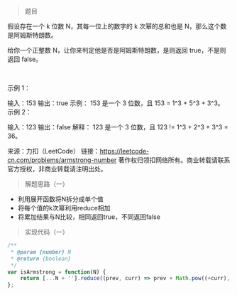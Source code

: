 > 题目

假设存在一个 k 位数 N，其每一位上的数字的 k 次幂的总和也是 N，那么这个数是阿姆斯特朗数。

给你一个正整数 N，让你来判定他是否是阿姆斯特朗数，是则返回 true，不是则返回 false。

 

示例 1：

输入：153
输出：true
示例： 
153 是一个 3 位数，且 153 = 1^3 + 5^3 + 3^3。
示例 2：

输入：123
输出：false
解释： 
123 是一个 3 位数，且 123 != 1^3 + 2^3 + 3^3 = 36。

来源：力扣（LeetCode）
链接：https://leetcode-cn.com/problems/armstrong-number
著作权归领扣网络所有。商业转载请联系官方授权，非商业转载请注明出处。

> 解题思路（一）

* 利用展开函数将N拆分成单个值
* 将每个值的k次幂利用reduce相加
* 将累加结果与N比较，相同返回true，不同返回false

> 实现代码（一）

```javascript
/**
 * @param {number} N
 * @return {boolean}
 */
var isArmstrong = function(N) {
    return [...N + ''].reduce((prev, curr) => prev + Math.pow((+curr), (N + '').length), 0) === N
};
```